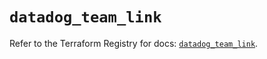 # `datadog_team_link`

Refer to the Terraform Registry for docs: [`datadog_team_link`](https://registry.terraform.io/providers/datadog/datadog/3.72.0/docs/resources/team_link).
